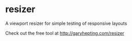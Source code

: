 resizer
=======

A viewport resizer for simple testing of responsive layouts

Check out the free tool at http://garyhepting.com/resizer
